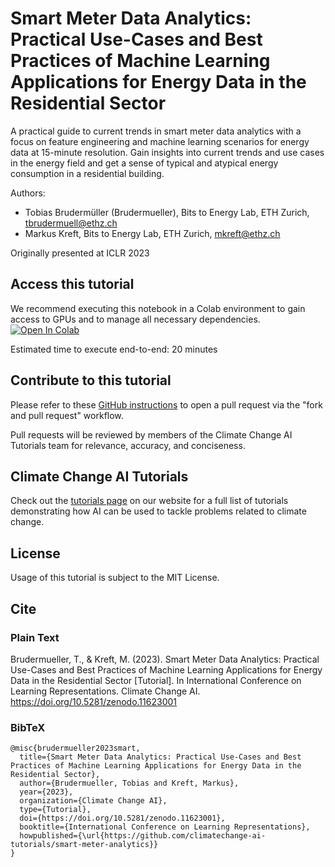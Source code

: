# Smart Meter Data Analytics: Practical Use-Cases and Best Practices of Machine Learning Applications for Energy Data in the Residential Sector
A practical guide to current trends in smart meter data analytics with a focus on feature engineering and machine learning scenarios for energy data at 15-minute resolution. Gain insights into current trends and use cases in the energy field and get a sense of typical and atypical energy consumption in a residential building.

Authors:
* Tobias Brudermüller (Brudermueller), Bits to Energy Lab, ETH Zurich, tbrudermuell@ethz.ch
* Markus Kreft, Bits to Energy Lab, ETH Zurich, mkreft@ethz.ch

Originally presented at ICLR 2023

## Access this tutorial

We recommend executing this notebook in a Colab environment to gain access to GPUs and to manage all necessary dependencies. <a target="_blank" href="https://colab.research.google.com/github/climatechange-ai-tutorials/smart-meter-analytics/blob/main/Smart_Meter_Data_Analytics_Practical_Use_Cases_and_Best_Practices_of_Machine_Learning_Applications_for_Energy_Data_in_the_Residential_Sector.ipynb">
  <img src="https://colab.research.google.com/assets/colab-badge.svg" alt="Open In Colab"/>
</a>

Estimated time to execute end-to-end: 20 minutes 

## Contribute to this tutorial

Please refer to these [GitHub instructions](https://docs.github.com/en/get-started/exploring-projects-on-github/contributing-to-a-project#about-forking) to open a pull request via the "fork and pull request" workflow. 

Pull requests will be reviewed by members of the Climate Change AI Tutorials team for relevance, accuracy, and conciseness.

## Climate Change AI Tutorials
Check out the [tutorials page](https://www.climatechange.ai/tutorials?) on our website for a full list of tutorials demonstrating how AI can be used to tackle problems related to climate change.

## License
Usage of this tutorial is subject to the MIT License.

## Cite

### Plain Text
Brudermueller, T., & Kreft, M. (2023). Smart Meter Data Analytics: Practical Use-Cases and Best Practices of Machine Learning Applications for Energy Data in the Residential Sector [Tutorial]. In International Conference on Learning Representations. Climate Change AI. https://doi.org/10.5281/zenodo.11623001

### BibTeX

```
@misc{brudermueller2023smart,
  title={Smart Meter Data Analytics: Practical Use-Cases and Best Practices of Machine Learning Applications for Energy Data in the Residential Sector},
  author={Brudermueller, Tobias and Kreft, Markus},
  year={2023},
  organization={Climate Change AI},
  type={Tutorial},
  doi={https://doi.org/10.5281/zenodo.11623001},
  booktitle={International Conference on Learning Representations},
  howpublished={\url{https://github.com/climatechange-ai-tutorials/smart-meter-analytics}}
}
```
